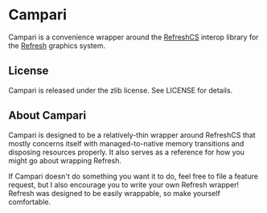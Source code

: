 # Campari

Campari is a convenience wrapper around the [RefreshCS](https://gitea.moonside.games/MoonsideGames/RefreshCS) interop library for the [Refresh](https://gitea.moonside.games/MoonsideGames/Refresh) graphics system.

## License

Campari is released under the zlib license. See LICENSE for details.

## About Campari

Campari is designed to be a relatively-thin wrapper around RefreshCS that mostly concerns itself with managed-to-native memory transitions and disposing resources properly. It also serves as a reference for how you might go about wrapping Refresh.

If Campari doesn't do something you want it to do, feel free to file a feature request, but I also encourage you to write your own Refresh wrapper! Refresh was designed to be easily wrappable, so make yourself comfortable.
